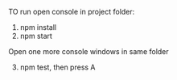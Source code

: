 TO run open console in project folder:

1) npm install
2) npm start

Open one more console windows in same folder

3) npm test, then press A
